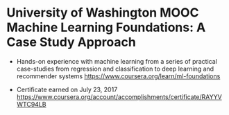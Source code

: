 # University of Washington MOOC Machine Learning Foundations: A Case Study Approach

- Hands-on experience with machine learning from a series of practical case-studies from regression and classification to deep learning and recommender systems 
https://www.coursera.org/learn/ml-foundations

* Certificate earned on July 23, 2017
https://www.coursera.org/account/accomplishments/certificate/RAYYVWTC94LB
